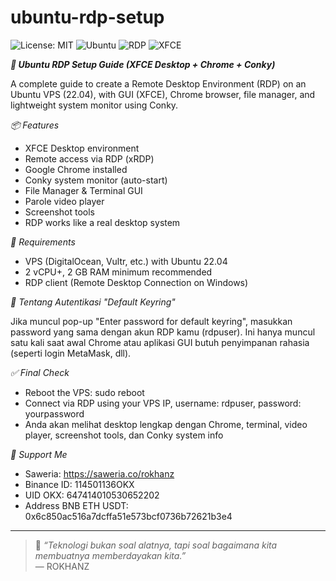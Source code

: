 # ubuntu-rdp-setup
![License: MIT](https://img.shields.io/badge/License-MIT-yellow.svg)
![Ubuntu](https://img.shields.io/badge/Ubuntu-22.04-orange?logo=ubuntu)
![RDP](https://img.shields.io/badge/RDP-Enabled-brightgreen)
![XFCE](https://img.shields.io/badge/Desktop-XFCE-blue)

***🚀 Ubuntu RDP Setup Guide (XFCE Desktop + Chrome + Conky)***

A complete guide to create a Remote Desktop Environment (RDP) on an Ubuntu VPS (22.04), with GUI (XFCE), Chrome browser, file manager, and lightweight system monitor using Conky.

*📦 Features*

- XFCE Desktop environment
- Remote access via RDP (xRDP)
- Google Chrome installed
- Conky system monitor (auto-start)
- File Manager & Terminal GUI
- Parole video player
- Screenshot tools
- RDP works like a real desktop system

*🧰 Requirements*
- VPS (DigitalOcean, Vultr, etc.) with Ubuntu 22.04
- 2 vCPU+, 2 GB RAM minimum recommended
- RDP client (Remote Desktop Connection on Windows)

*🔐 Tentang Autentikasi "Default Keyring"*

Jika muncul pop-up "Enter password for default keyring", masukkan password yang sama dengan akun RDP kamu (rdpuser). Ini hanya muncul satu kali saat awal Chrome atau aplikasi GUI butuh penyimpanan rahasia (seperti login MetaMask, dll).

*✅ Final Check*
- Reboot the VPS: sudo reboot
- Connect via RDP using your VPS IP, username: rdpuser, password: yourpassword
- Anda akan melihat desktop lengkap dengan Chrome, terminal, video player, screenshot tools, dan Conky system info

 *🙌 Support Me*
- Saweria: https://saweria.co/rokhanz
- Binance ID: 114501136OKX
- UID OKX: 647414010530652202
- Address BNB ETH USDT: 0x6c850ac516a7dcffa51e573bcf0736b72621b3e4

---

> 💬 *“Teknologi bukan soal alatnya, tapi soal bagaimana kita membuatnya memberdayakan kita.”*  
> — ROKHANZ
